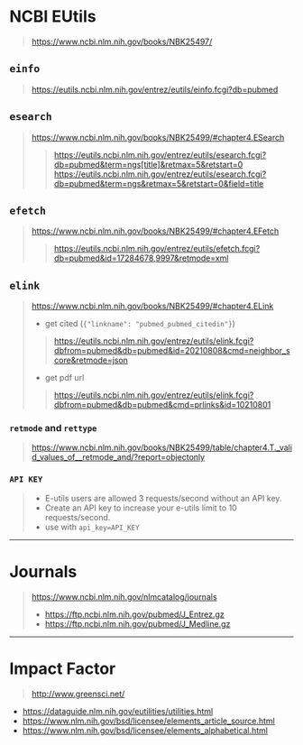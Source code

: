 # **NCBI EUtils**
> https://www.ncbi.nlm.nih.gov/books/NBK25497/

## `einfo`
> https://eutils.ncbi.nlm.nih.gov/entrez/eutils/einfo.fcgi?db=pubmed

## `esearch`
> https://www.ncbi.nlm.nih.gov/books/NBK25499/#chapter4.ESearch
>> https://eutils.ncbi.nlm.nih.gov/entrez/eutils/esearch.fcgi?db=pubmed&term=ngs[title]&retmax=5&retstart=0
>> https://eutils.ncbi.nlm.nih.gov/entrez/eutils/esearch.fcgi?db=pubmed&term=ngs&retmax=5&retstart=0&field=title

## `efetch`
> https://www.ncbi.nlm.nih.gov/books/NBK25499/#chapter4.EFetch
>> https://eutils.ncbi.nlm.nih.gov/entrez/eutils/efetch.fcgi?db=pubmed&id=17284678,9997&retmode=xml


## `elink`
> https://www.ncbi.nlm.nih.gov/books/NBK25499/#chapter4.ELink
> - get cited (`{"linkname": "pubmed_pubmed_citedin"}`)
>> https://eutils.ncbi.nlm.nih.gov/entrez/eutils/elink.fcgi?dbfrom=pubmed&db=pubmed&id=20210808&cmd=neighbor_score&retmode=json
> - get pdf url
>> https://eutils.ncbi.nlm.nih.gov/entrez/eutils/elink.fcgi?dbfrom=pubmed&db=pubmed&cmd=prlinks&id=10210801



### `retmode` and `rettype`
> https://www.ncbi.nlm.nih.gov/books/NBK25499/table/chapter4.T._valid_values_of__retmode_and/?report=objectonly

### `API KEY`
> - E-utils users are allowed 3 requests/second without an API key.
> - Create an API key to increase your e-utils limit to 10 requests/second.
> - use with `api_key=API_KEY `


---
# **Journals**
> https://www.ncbi.nlm.nih.gov/nlmcatalog/journals
> - https://ftp.ncbi.nlm.nih.gov/pubmed/J_Entrez.gz
> - https://ftp.ncbi.nlm.nih.gov/pubmed/J_Medline.gz

---
# **Impact Factor**
> http://www.greensci.net/


- https://dataguide.nlm.nih.gov/eutilities/utilities.html
- https://www.nlm.nih.gov/bsd/licensee/elements_article_source.html
- https://www.nlm.nih.gov/bsd/licensee/elements_alphabetical.html
